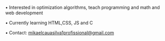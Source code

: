 • Interested in optimization algorithms, teach programming and math and web development

• Currently learning HTML,CSS, JS and C

• Contact: mikaelcauasilva1profissional@gmail.com


